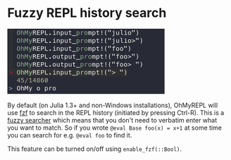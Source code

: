 # Fuzzy REPL history search

![](fzf.png)

By default (on Julia 1.3+ and non-Windows installations), OhMyREPL will use
[fzf](https://github.com/junegunn/fzf) to search in the REPL history (initiated
by pressing Ctrl-R). This is a [fuzzy
searcher](https://en.wikipedia.org/wiki/Approximate_string_matching) which means
that you don't need to verbatim enter what you want to match. So if you wrote
`@eval Base foo(x) = x+1` at some time you can search for e.g. `@eval foo` to
find it.

This feature can be turned on/off using `enable_fzf(::Bool)`.
